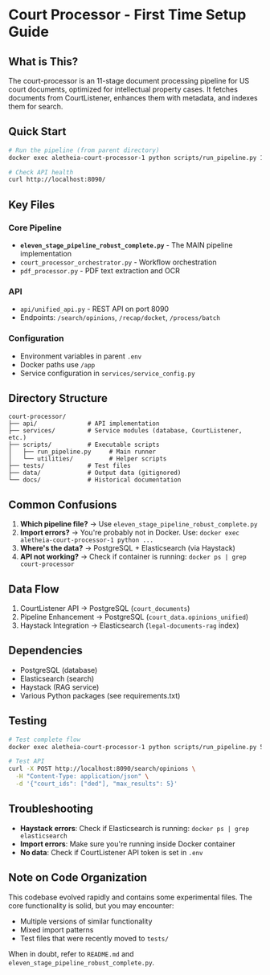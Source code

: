 # Court Processor - First Time Setup Guide

## What is This?

The court-processor is an 11-stage document processing pipeline for US court documents, optimized for intellectual property cases. It fetches documents from CourtListener, enhances them with metadata, and indexes them for search.

## Quick Start

```bash
# Run the pipeline (from parent directory)
docker exec aletheia-court-processor-1 python scripts/run_pipeline.py 10

# Check API health
curl http://localhost:8090/
```

## Key Files

### Core Pipeline
- **`eleven_stage_pipeline_robust_complete.py`** - The MAIN pipeline implementation
- `court_processor_orchestrator.py` - Workflow orchestration
- `pdf_processor.py` - PDF text extraction and OCR

### API
- `api/unified_api.py` - REST API on port 8090
- Endpoints: `/search/opinions`, `/recap/docket`, `/process/batch`

### Configuration
- Environment variables in parent `.env`
- Docker paths use `/app`
- Service configuration in `services/service_config.py`

## Directory Structure

```
court-processor/
├── api/              # API implementation
├── services/         # Service modules (database, CourtListener, etc.)
├── scripts/          # Executable scripts
│   ├── run_pipeline.py     # Main runner
│   └── utilities/          # Helper scripts
├── tests/            # Test files
├── data/             # Output data (gitignored)
└── docs/             # Historical documentation
```

## Common Confusions

1. **Which pipeline file?** → Use `eleven_stage_pipeline_robust_complete.py`
2. **Import errors?** → You're probably not in Docker. Use: `docker exec aletheia-court-processor-1 python ...`
3. **Where's the data?** → PostgreSQL + Elasticsearch (via Haystack)
4. **API not working?** → Check if container is running: `docker ps | grep court-processor`

## Data Flow

1. CourtListener API → PostgreSQL (`court_documents`)
2. Pipeline Enhancement → PostgreSQL (`court_data.opinions_unified`)
3. Haystack Integration → Elasticsearch (`legal-documents-rag` index)

## Dependencies

- PostgreSQL (database)
- Elasticsearch (search)
- Haystack (RAG service)
- Various Python packages (see requirements.txt)

## Testing

```bash
# Test complete flow
docker exec aletheia-court-processor-1 python scripts/run_pipeline.py 5 --extract-pdfs

# Test API
curl -X POST http://localhost:8090/search/opinions \
  -H "Content-Type: application/json" \
  -d '{"court_ids": ["ded"], "max_results": 5}'
```

## Troubleshooting

- **Haystack errors**: Check if Elasticsearch is running: `docker ps | grep elasticsearch`
- **Import errors**: Make sure you're running inside Docker container
- **No data**: Check if CourtListener API token is set in `.env`

## Note on Code Organization

This codebase evolved rapidly and contains some experimental files. The core functionality is solid, but you may encounter:
- Multiple versions of similar functionality
- Mixed import patterns
- Test files that were recently moved to `tests/`

When in doubt, refer to `README.md` and `eleven_stage_pipeline_robust_complete.py`.